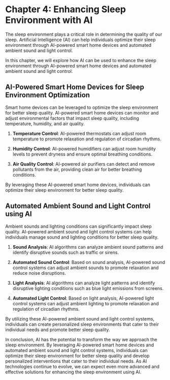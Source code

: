 Chapter 4: Enhancing Sleep Environment with AI
==============================================

The sleep environment plays a critical role in determining the quality of our sleep. Artificial Intelligence (AI) can help individuals optimize their sleep environment through AI-powered smart home devices and automated ambient sound and light control.

In this chapter, we will explore how AI can be used to enhance the sleep environment through AI-powered smart home devices and automated ambient sound and light control.

AI-Powered Smart Home Devices for Sleep Environment Optimization
----------------------------------------------------------------

Smart home devices can be leveraged to optimize the sleep environment for better sleep quality. AI-powered smart home devices can monitor and adjust environmental factors that impact sleep quality, including temperature, humidity, and air quality.

1. **Temperature Control**: AI-powered thermostats can adjust room temperature to promote relaxation and regulation of circadian rhythms.

2. **Humidity Control**: AI-powered humidifiers can adjust room humidity levels to prevent dryness and ensure optimal breathing conditions.

3. **Air Quality Control**: AI-powered air purifiers can detect and remove pollutants from the air, providing clean air for better breathing conditions.

By leveraging these AI-powered smart home devices, individuals can optimize their sleep environment for better sleep quality.

Automated Ambient Sound and Light Control using AI
--------------------------------------------------

Ambient sounds and lighting conditions can significantly impact sleep quality. AI-powered ambient sound and light control systems can help individuals manage sound and lighting conditions for better sleep quality.

1. **Sound Analysis**: AI algorithms can analyze ambient sound patterns and identify disruptive sounds such as traffic or sirens.

2. **Automated Sound Control**: Based on sound analysis, AI-powered sound control systems can adjust ambient sounds to promote relaxation and reduce noise disruptions.

3. **Light Analysis**: AI algorithms can analyze light patterns and identify disruptive lighting conditions such as blue light emissions from screens.

4. **Automated Light Control**: Based on light analysis, AI-powered light control systems can adjust ambient lighting to promote relaxation and regulation of circadian rhythms.

By utilizing these AI-powered ambient sound and light control systems, individuals can create personalized sleep environments that cater to their individual needs and promote better sleep quality.

In conclusion, AI has the potential to transform the way we approach the sleep environment. By leveraging AI-powered smart home devices and automated ambient sound and light control systems, individuals can optimize their sleep environment for better sleep quality and develop personalized interventions that cater to their individual needs. As AI technologies continue to evolve, we can expect even more advanced and effective solutions for enhancing the sleep environment using AI.
